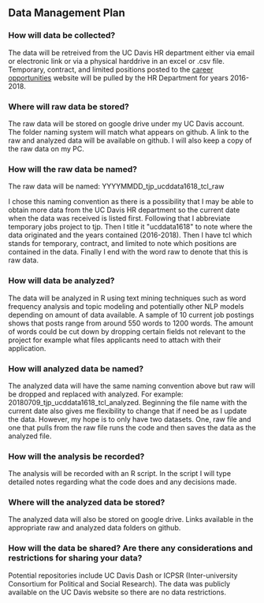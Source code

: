 ## Data Management Plan
   
### How will data be collected?
The data will be retreived from the UC Davis HR department either via email or electronic link or via a physical harddrive in an excel or .csv file. Temporary, contract, and limited positions posted to the [career opportunities](https://www.employment.ucdavis.edu/applicants/jsp/shared/search/Search_css.jsp) website will be pulled by the HR Department for years 2016-2018.
    
### Where will raw data be stored?
The raw data will be stored on google drive under my UC Davis account. The folder naming system will match what appears on github. A link to the raw and analyzed data will be available on github. I will also keep a copy of the raw data on my PC.
    
### How will the raw data be named?
The raw data will be named: YYYYMMDD_tjp_ucddata1618_tcl_raw
    
I chose this naming convention as there is a possibility that I may be able to obtain more data from the UC Davis HR department so the current date when the data was received is listed first. Following that I abbreviate temporary jobs project to tjp. Then I title it "ucddata1618" to note where the data originated and the years contained (2016-2018). Then I have tcl which stands for temporary, contract, and limited to note which positions are contained in the data. Finally I end with the word raw to denote that this is raw data.
    
### How will data be analyzed?
The data will be analyzed in R using text mining techniques such as word frequency analysis and topic modeling and potentially other NLP models depending on amount of data available. A sample of 10 current job postings shows that posts range from around 550 words to 1200 words. The amount of words could be cut down by dropping certain fields not relevant to the project for example what files applicants need to attach with their application.

### How will analyzed data be named?
The analyzed data will have the same naming convention above but raw will be dropped and replaced with analyzed. For example: 20180709_tjp_ucddata1618_tcl_analyzed. Beginning the file name with the current date also gives me flexibility to change that if need be as I update the data. However, my hope is to only have two datasets. One, raw file and one that pulls from the raw file runs the code and then saves the data as the analyzed file.
    
### How will the analysis be recorded?
The analysis will be recorded with an R script. In the script I will type detailed notes regarding what the code does and any decisions made.
    
### Where will the analyzed data be stored?
The analyzed data will also be stored on google drive. Links available in the appropriate raw and analyzed data folders on github.
    
### How will the data be shared? Are there any considerations and restrictions for sharing your data?
Potential repositories include UC Davis Dash or ICPSR (Inter-university Consortium for Political and Social Research). The data was publicly available on the UC Davis website so there are no data restrictions. 
